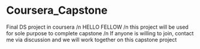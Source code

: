 # Coursera_Capstone
Final DS project in coursera /n
HELLO FELLOW /n
this project will be used for sole purpose to complete capstone /n
If anyone is willing to join, contact me via discussion and we will work together on this capstone project
